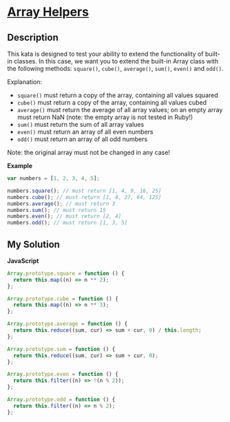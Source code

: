 # [Array Helpers](https://www.codewars.com/kata/525d50d2037b7acd6e000534)

## Description

This kata is designed to test your ability to extend the functionality of built-in classes. In this case, we want you to extend the built-in Array class with the following methods: `square()`, `cube()`, `average()`, `sum()`, `even()` and `odd()`.

Explanation:

- `square()` must return a copy of the array, containing all values squared
- `cube()` must return a copy of the array, containing all values cubed
- `average()` must return the average of all array values; on an empty array must return NaN (note: the empty array is not tested in Ruby!)
- `sum()` must return the sum of all array values
- `even()` must return an array of all even numbers
- `odd()` must return an array of all odd numbers

Note: the original array must not be changed in any case!

**Example**

```js
var numbers = [1, 2, 3, 4, 5];

numbers.square(); // must return [1, 4, 9, 16, 25]
numbers.cube(); // must return [1, 8, 27, 64, 125]
numbers.average(); // must return 3
numbers.sum(); // must return 15
numbers.even(); // must return [2, 4]
numbers.odd(); // must return [1, 3, 5]
```

## My Solution

**JavaScript**

```js
Array.prototype.square = function () {
  return this.map((n) => n ** 2);
};

Array.prototype.cube = function () {
  return this.map((n) => n ** 3);
};

Array.prototype.average = function () {
  return this.reduce((sum, cur) => sum + cur, 0) / this.length;
};

Array.prototype.sum = function () {
  return this.reduce((sum, cur) => sum + cur, 0);
};

Array.prototype.even = function () {
  return this.filter((n) => !(n % 2));
};

Array.prototype.odd = function () {
  return this.filter((n) => n % 2);
};
```
